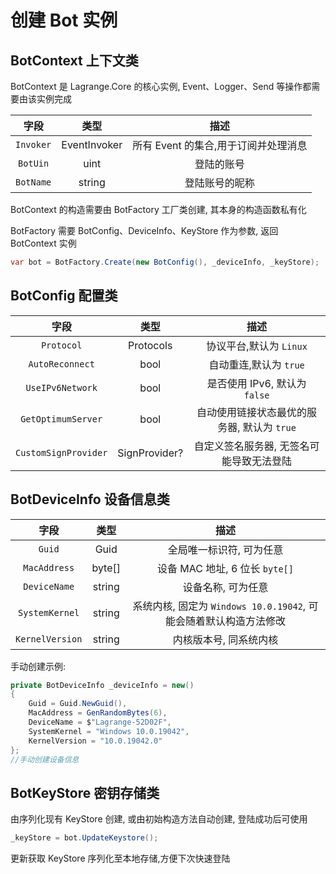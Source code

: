 # 创建 Bot 实例

## BotContext 上下文类

BotContext 是 Lagrange.Core 的核心实例, Event、Logger、Send 等操作都需要由该实例完成

|   字段    |     类型     |                 描述                 |
| :-------: | :----------: | :----------------------------------: |
| `Invoker` | EventInvoker | 所有 Event 的集合,用于订阅并处理消息 |
| `BotUin`  |     uint     |              登陆的账号              |
| `BotName` |    string    |            登陆账号的昵称            |

BotContext 的构造需要由 BotFactory 工厂类创建, 其本身的构造函数私有化

BotFactory 需要 BotConfig、DeviceInfo、KeyStore 作为参数, 返回 BotContext 实例

```csharp
var bot = BotFactory.Create(new BotConfig(), _deviceInfo, _keyStore);
```

## BotConfig 配置类

|         字段         |     类型      |                    描述                     |
| :------------------: | :-----------: | :-----------------------------------------: |
|      `Protocol`      |   Protocols   |           协议平台,默认为 `Linux`           |
|   `AutoReconnect`    |     bool      |           自动重连,默认为 `true`            |
|   `UseIPv6Network`   |     bool      |        是否使用 IPv6, 默认为 `false`        |
|  `GetOptimumServer`  |     bool      | 自动使用链接状态最优的服务器, 默认为 `true` |
| `CustomSignProvider` | SignProvider? |  自定义签名服务器, 无签名可能导致无法登陆   |

## BotDeviceInfo 设备信息类

|      字段       |  类型  |                               描述                                |
| :-------------: | :----: | :---------------------------------------------------------------: |
|     `Guid`      |  Guid  |                     全局唯一标识符, 可为任意                      |
|  `MacAddress`   | byte[] |                  设备 MAC 地址, 6 位长 `byte[]`                   |
|  `DeviceName`   | string |                        设备名称, 可为任意                         |
| `SystemKernel`  | string | 系统内核, 固定为 `Windows 10.0.19042`, 可能会随着默认构造方法修改 |
| `KernelVersion` | string |                      内核版本号, 同系统内核                       |

手动创建示例:

```csharp
private BotDeviceInfo _deviceInfo = new()
{
    Guid = Guid.NewGuid(),
    MacAddress = GenRandomBytes(6),
    DeviceName = $"Lagrange-52D02F",
    SystemKernel = "Windows 10.0.19042",
    KernelVersion = "10.0.19042.0"
};
//手动创建设备信息
```

## BotKeyStore 密钥存储类

由序列化现有 KeyStore 创建, 或由初始构造方法自动创建, 登陆成功后可使用

```csharp
_keyStore = bot.UpdateKeystore();
```

更新获取 KeyStore 序列化至本地存储,方便下次快速登陆
